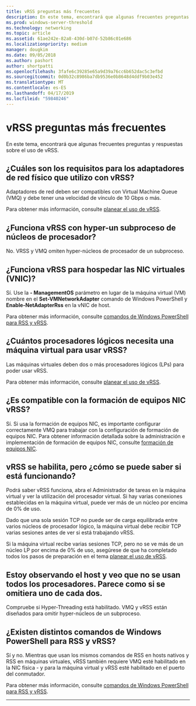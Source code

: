 ```yaml
---
title: vRSS preguntas más frecuentes
description: En este tema, encontrará que algunas frecuentes preguntas y respuestas sobre el uso de vRSS.
ms.prod: windows-server-threshold
ms.technology: networking
ms.topic: article
ms.assetid: 61ae242e-82a8-430d-b07d-52b86c01e686
ms.localizationpriority: medium
manager: dougkim
ms.date: 09/05/2018
ms.author: pashort
author: shortpatti
ms.openlocfilehash: 3fafe6c39285e65a9d39a76cc6b652dac5c3efbd
ms.sourcegitcommit: 0d0b32c8986ba7db9536e0b8648d4ddf9b03e452
ms.translationtype: MT
ms.contentlocale: es-ES
ms.lasthandoff: 04/17/2019
ms.locfileid: "59840246"
---
```

# <a name="vrss-frequently-asked-questions"></a>vRSS preguntas más frecuentes

En este tema, encontrará que algunas frecuentes preguntas y respuestas sobre el uso de vRSS.

## <a name="what-are-the-requirements-for-the-physical-network-adapters-that-i-use-with-vrss"></a>¿Cuáles son los requisitos para los adaptadores de red físico que utilizo con vRSS?

Adaptadores de red deben ser compatibles con Virtual Machine Queue \(VMQ\) y debe tener una velocidad de vínculo de 10 Gbps o más.

Para obtener más información, consulte [planear el uso de vRSS](vrss-plan.md).

## <a name="does-vrss-work-with-hyper-threaded-processor-cores"></a>¿Funciona vRSS con hyper\-un subproceso de núcleos de procesador?

No. VRSS y VMQ omiten hyper\-núcleos de procesador de un subproceso.

## <a name="does-vrss-work-for-host-virtual-nics-vnics"></a>¿Funciona vRSS para hospedar las NIC virtuales \(VNIC\)?

Sí. Use la **- ManagementOS** parámetro en lugar de la máquina virtual \(VM\) nombre en el **Set-VMNetworkAdapter** comando de Windows PowerShell y  **Enable-NetAdapterRss** en la vNIC de host.

Para obtener más información, consulte [comandos de Windows PowerShell para RSS y vRSS](vrss-wps.md).

## <a name="how-many-logical-processors-does-a-vm-need-to-use-vrss"></a>¿Cuántos procesadores lógicos necesita una máquina virtual para usar vRSS?

Las máquinas virtuales deben dos o más procesadores lógicos \(LPs\) para poder usar vRSS.

Para obtener más información, consulte [planear el uso de vRSS](vrss-plan.md).

## <a name="is-vrss-compatible-with-nic-teaming"></a>¿Es compatible con la formación de equipos NIC vRSS?

Sí. Si usa la formación de equipos NIC, es importante configurar correctamente VMQ para trabajar con la configuración de formación de equipos NIC. Para obtener información detallada sobre la administración e implementación de formación de equipos NIC, consulte [formación de equipos NIC](https://docs.microsoft.com/windows-server/networking/technologies/nic-teaming/nic-teaming).

## <a name="vrss-is-enabled-but-how-do-i-know-if-it-is-working"></a>vRSS se habilita, pero ¿cómo se puede saber si está funcionando? 

Podrá saber vRSS funciona, abra el Administrador de tareas en la máquina virtual y ver la utilización del procesador virtual. Si hay varias conexiones establecidas en la máquina virtual, puede ver más de un núcleo por encima de 0% de uso.

Dado que una sola sesión TCP no puede ser de carga equilibrada entre varios núcleos de procesador lógico, la máquina virtual debe recibir TCP varias sesiones antes de ver si está trabajando vRSS.

Si la máquina virtual recibe varias sesiones TCP, pero no se ve más de un núcleo LP por encima de 0% de uso, asegúrese de que ha completado todos los pasos de preparación en el tema [planear el uso de vRSS](vrss-plan.md).

## <a name="im-looking-at-the-host-and-not-all-of-the-processors-are-being-used-it-looks-like-every-other-one-is-being-skipped"></a>Estoy observando el host y veo que no se usan todos los procesadores. Parece como si se omitiera uno de cada dos.
  
Compruebe si Hyper-Threading está habilitado. VMQ y vRSS están diseñados para omitir hyper\-núcleos de un subproceso.

## <a name="are-there-different-windows-powershell-commands-for-rss-and-vrss"></a>¿Existen distintos comandos de Windows PowerShell para RSS y vRSS?

Sí y no. Mientras que usan los mismos comandos de RSS en hosts nativos y RSS en máquinas virtuales, vRSS también requiere VMQ esté habilitado en la NIC física - y para la máquina virtual y vRSS esté habilitado en el puerto del conmutador.

Para obtener más información, consulte [comandos de Windows PowerShell para RSS y vRSS](vrss-wps.md).

---
